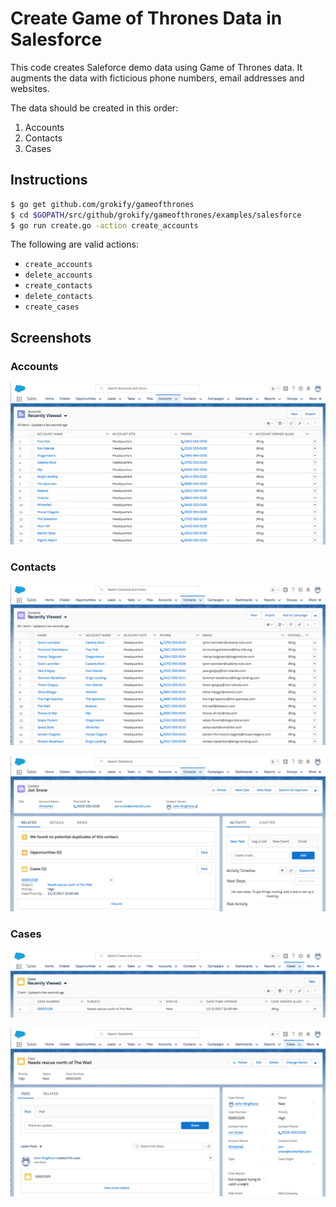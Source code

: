 # Create Game of Thrones Data in Salesforce

This code creates Saleforce demo data using Game of Thrones data. It augments the data with ficticious phone numbers, email addresses and websites.

The data should be created in this order:

1. Accounts
2. Contacts
3. Cases

## Instructions

```bash
$ go get github.com/grokify/gameofthrones
$ cd $GOPATH/src/github/grokify/gameofthrones/examples/salesforce
$ go run create.go -action create_accounts
```

The following are valid actions:

* `create_accounts`
* `delete_accounts`
* `create_contacts`
* `delete_contacts`
* `create_cases`

## Screenshots

### Accounts

![](salesforce_demo_accounts.png "")

### Contacts

![](salesforce_demo_contacts.png "")

![](salesforce_demo_contact.png "")

### Cases

![](salesforce_demo_cases.png "")

![](salesforce_demo_case.png "")